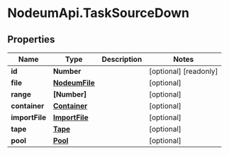# NodeumApi.TaskSourceDown

## Properties

Name | Type | Description | Notes
------------ | ------------- | ------------- | -------------
**id** | **Number** |  | [optional] [readonly] 
**file** | [**NodeumFile**](NodeumFile.md) |  | [optional] 
**range** | **[Number]** |  | [optional] 
**container** | [**Container**](Container.md) |  | [optional] 
**importFile** | [**ImportFile**](ImportFile.md) |  | [optional] 
**tape** | [**Tape**](Tape.md) |  | [optional] 
**pool** | [**Pool**](Pool.md) |  | [optional] 


